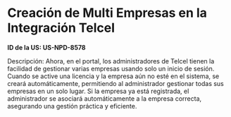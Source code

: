 # Creación de Multi Empresas en la Integración Telcel

**ID de la US: US-NPD-8578**

Descripción: Ahora, en el portal, los administradores de Telcel tienen la facilidad de gestionar varias empresas usando solo un inicio de sesión. Cuando se active una licencia y la empresa aún no esté en el sistema, se creará automáticamente, permitiendo al administrador gestionar todas sus empresas en un solo lugar. Si la empresa ya está registrada, el administrador se asociará automáticamente a la empresa correcta, asegurando una gestión práctica y eficiente.